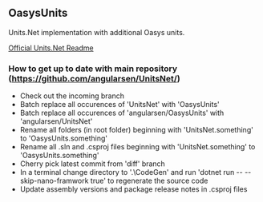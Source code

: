 ﻿## OasysUnits

Units.Net implementation with additional Oasys units.

[Official Units.Net Readme](https://github.com/angularsen/UnitsNet/blob/master/README.md)

### How to get up to date with main repository (https://github.com/angularsen/UnitsNet/)

* Check out the incoming branch
* Batch replace all occurences of 'UnitsNet' with 'OasysUnits'
* Batch replace all occurences of 'angularsen/OasysUnits' with 'angularsen/UnitsNet'
* Rename all folders (in root folder) beginning with 'UnitsNet.something' to 'OasysUnits.something'
* Rename all .sln and .csproj files beginning with 'UnitsNet.something' to 'OasysUnits.something'
* Cherry pick latest commit from 'diff' branch 
* In a terminal change directory to '.\CodeGen\' and run 'dotnet run -- --skip-nano-framwork true' to regenerate the source code
* Update assembly versions and package release notes in .csproj files
